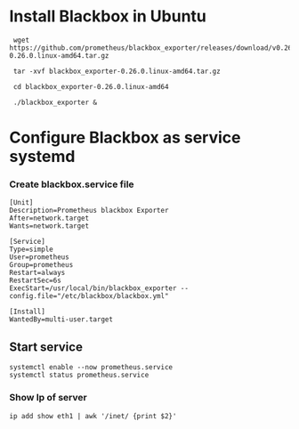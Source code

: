 # Install Blackbox in Ubuntu
```
 wget https://github.com/prometheus/blackbox_exporter/releases/download/v0.26.0/blackbox_exporter-0.26.0.linux-amd64.tar.gz

 tar -xvf blackbox_exporter-0.26.0.linux-amd64.tar.gz

 cd blackbox_exporter-0.26.0.linux-amd64

 ./blackbox_exporter &
```

# Configure Blackbox as service systemd
### Create blackbox.service file
```
[Unit]
Description=Prometheus blackbox Exporter
After=network.target
Wants=network.target

[Service]
Type=simple
User=prometheus
Group=prometheus
Restart=always
RestartSec=6s
ExecStart=/usr/local/bin/blackbox_exporter --config.file="/etc/blackbox/blackbox.yml"

[Install]
WantedBy=multi-user.target
```
## Start service 
```
systemctl enable --now prometheus.service
systemctl status prometheus.service
```
### Show Ip of server
```
ip add show eth1 | awk '/inet/ {print $2}'
```
